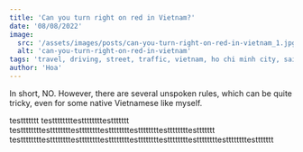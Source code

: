 ```yaml
---
title: 'Can you turn right on red in Vietnam?'
date: '08/08/2022'
image:
  src: '/assets/images/posts/can-you-turn-right-on-red-in-vietnam_1.jpg'
  alt: 'can-you-turn-right-on-red-in-vietnam'
tags: 'travel, driving, street, traffic, vietnam, ho chi minh city, saigon'
author: 'Hoa'
---
```


In short, NO. However, there are several unspoken rules, which can be quite tricky, even for some native Vietnamese like myself.

<!--more-->

testtttttt
testtttttttesttttttttesttttttt
testtttttttesttttttttesttttttttesttttttttesttttttttesttttttttesttttttt
testtttttttesttttttttesttttttttesttttttttesttttttttesttttttttesttttttttesttttttttesttttttt

